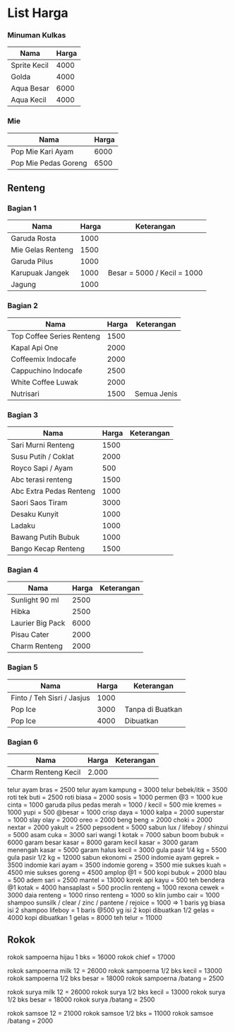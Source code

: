 # List Harga

### Minuman Kulkas
|Nama | Harga |
|------|-------|
|Sprite Kecil | 4000|
|Golda | 4000|
|Aqua Besar | 6000|
|Aqua Kecil | 4000|

### Mie
|Nama | Harga |
|------|-------|
|Pop Mie Kari Ayam | 6000 |
|Pop Mie Pedas Goreng | 6500 |

## Renteng

### Bagian 1
|Nama | Harga | Keterangan |
|------|-------|-----------|
|Garuda Rosta | 1000 ||
|Mie Gelas Renteng | 1500 ||
|Garuda Pilus | 1000 ||
|Karupuak Jangek | 1000 |Besar = 5000 / Kecil = 1000|
|Jagung | 1000 ||

### Bagian 2
|Nama | Harga | Keterangan |
|------|-------|-----------|
|Top Coffee Series Renteng | 1500||
|Kapal Api One | 2000 ||
|Coffeemix Indocafe | 2000 ||
|Cappuchino Indocafe | 2500 ||
|White Coffee Luwak | 2000 ||
|Nutrisari | 1500 |Semua Jenis|

### Bagian 3
|Nama | Harga | Keterangan |
|------|-------|-----------|
|Sari Murni Renteng | 1500 ||
|Susu Putih / Coklat | 2000 ||
|Royco Sapi / Ayam | 500 ||
|Abc terasi renteng | 1500 ||
|Abc Extra Pedas Renteng | 1000 ||
|Saori Saos Tiram | 3000||
|Desaku Kunyit | 1000 ||
|Ladaku | 1000 ||
|Bawang Putih Bubuk | 1000 ||
|Bango Kecap Renteng | 1500 ||

### Bagian 4
|Nama | Harga | Keterangan |
|------|-------|-----------|
|Sunlight 90 ml | 2500 ||
|Hibka | 2500 ||
|Laurier Big Pack | 6000||
|Pisau Cater | 2000||
|Charm Renteng | 2000 | |


### Bagian 5
|Nama | Harga | Keterangan |
|------|-------|-----------|
|Finto / Teh Sisri / Jasjus | 1000 ||
|Pop Ice | 3000|Tanpa di Buatkan|
|Pop Ice | 4000|Dibuatkan|


### Bagian 6
|Nama | Harga | Keterangan |
|------|-------|-----------|
|Charm Renteng Kecil | 2.000|



telur ayam bras = 2500
telur ayam kampung = 3000
telur bebek/itik = 3500
roti tek buti = 2500
roti biasa = 2000
sosis = 1000
permen @3 = 1000
kue cinta = 1000
garuda pilus pedas merah = 1000 / kecil = 500
mie kremes = 1000
yupi = 500 @besar = 1000
crisp daya = 1000
kalpa = 2000
superstar = 1000
slay olay = 2000
oreo = 2000
beng beng = 2000
choki = 2000
nextar = 2000
yakult = 2500
pepsodent = 5000
sabun lux / lifeboy / shinzui = 5000
asam cuka = 3000
sari wangi 1 kotak = 7000
sabun boom bubuk = 6000
garam besar kasar = 8000
garam kecil kasar = 3000
garam menengah kasar = 5000
garam halus kecil = 3000
gula pasir 1/4 kg = 5500
gula pasir 1/2 kg = 12000
sabun ekonomi = 2500
indomie ayam geprek = 3500
indomie kari ayam = 3500
indomie goreng = 3500
mie sukses kuah = 4500
mie sukses goreng = 4500
amplop @1 = 500
kopi bubuk = 2000
blau = 500
adem sari = 2500
mantel = 13000
korek api kayu = 500
teh bendera @1 kotak = 4000
hansaplast = 500
proclin renteng = 1000
rexona cewek = 3000
daia renteng = 1000
rinso renteng = 1000
so klin jumbo cair = 1000
shampoo sunsilk / clear / zinc / pantene / rejoice = 1000 => 1 baris yg biasa isi 2
shampoo lifeboy = 1 baris @500 yg isi 2 
kopi dibuatkan 1/2 gelas = 4000
kopi dibuatkan 1 gelas = 8000
teh telur = 11000

## Rokok
rokok sampoerna hijau 1 bks = 16000
rokok chief = 17000

rokok sampoerna milk 12 = 26000
rokok sampoerna 1/2 bks kecil = 13000
rokok sampoerna 1/2 bks besar = 18000
rokok sampoerna /batang = 2500

rokok surya milk 12 = 26000
rokok surya 1/2 bks kecil = 13000
rokok surya 1/2 bks besar = 18000
rokok surya /batang = 2500

rokok samsoe 12 = 21000
rokok samsoe 1/2 bks = 11000
rokok samsoe /batang = 2000

